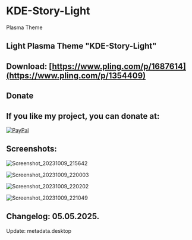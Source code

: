 # KDE-Story-Light

Plasma Theme

Light Plasma Theme "KDE-Story-Light"
------------------------------------

Download: [https://www.pling.com/p/1687614](https://www.pling.com/p/1354409)
---------


<html>
  <head>
    <meta charset="utf-8" />
  </head>
  <body>
    <h2>Donate</h2>
    <h2>If you like my project, you can donate at:</h2>
    <a href="https://www.paypal.com/paypalme/VesnaLazic">
    <img src="PayPal.png" alt="PayPal" />
    </a>
  </body>
</html>


Screenshots:
-------------

![Screenshot_20231009_215642](https://github.com/L4ki/KDE-Story-Light/assets/45247573/cdfde4cc-2b85-4458-9dce-3a88e1c0b049)

![Screenshot_20231009_220003](https://github.com/L4ki/KDE-Story-Light/assets/45247573/1a512f49-1634-4be7-8fb9-ffc3e699d026)

![Screenshot_20231009_220202](https://github.com/L4ki/KDE-Story-Light/assets/45247573/923eb1bc-52f6-43f1-90d9-451974156648)

![Screenshot_20231009_221049](https://github.com/L4ki/KDE-Story-Light/assets/45247573/bccbec25-8249-4c13-a7a3-f2c1396a101b)




Changelog: 05.05.2025.
-----------------------

Update: metadata.desktop
